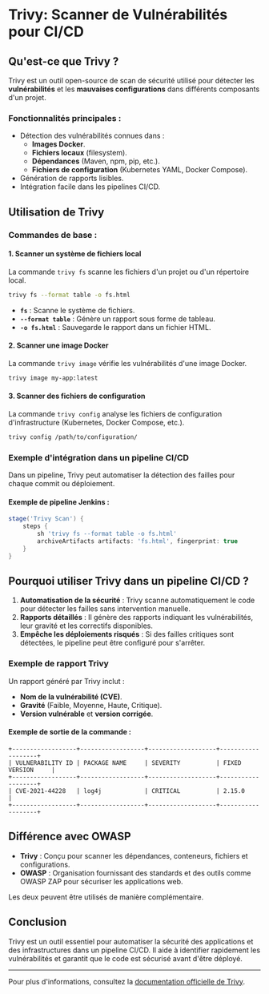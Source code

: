 # Trivy: Scanner de Vulnérabilités pour CI/CD

## Qu'est-ce que Trivy ?
Trivy est un outil open-source de scan de sécurité utilisé pour détecter les **vulnérabilités** et les **mauvaises configurations** dans différents composants d'un projet.

### Fonctionnalités principales :
- Détection des vulnérabilités connues dans :
  - **Images Docker**.
  - **Fichiers locaux** (filesystem).
  - **Dépendances** (Maven, npm, pip, etc.).
  - **Fichiers de configuration** (Kubernetes YAML, Docker Compose).
- Génération de rapports lisibles.
- Intégration facile dans les pipelines CI/CD.

## Utilisation de Trivy

### Commandes de base :

#### 1. Scanner un système de fichiers local
La commande `trivy fs` scanne les fichiers d'un projet ou d'un répertoire local.

```bash
trivy fs --format table -o fs.html
```
- **`fs`** : Scanne le système de fichiers.
- **`--format table`** : Génère un rapport sous forme de tableau.
- **`-o fs.html`** : Sauvegarde le rapport dans un fichier HTML.

#### 2. Scanner une image Docker
La commande `trivy image` vérifie les vulnérabilités d'une image Docker.

```bash
trivy image my-app:latest
```

#### 3. Scanner des fichiers de configuration
La commande `trivy config` analyse les fichiers de configuration d'infrastructure (Kubernetes, Docker Compose, etc.).

```bash
trivy config /path/to/configuration/
```

### Exemple d'intégration dans un pipeline CI/CD
Dans un pipeline, Trivy peut automatiser la détection des failles pour chaque commit ou déploiement.

#### Exemple de pipeline Jenkins :
```groovy
stage('Trivy Scan') {
    steps {
        sh 'trivy fs --format table -o fs.html'
        archiveArtifacts artifacts: 'fs.html', fingerprint: true
    }
}
```

## Pourquoi utiliser Trivy dans un pipeline CI/CD ?

1. **Automatisation de la sécurité** : Trivy scanne automatiquement le code pour détecter les failles sans intervention manuelle.
2. **Rapports détaillés** : Il génère des rapports indiquant les vulnérabilités, leur gravité et les correctifs disponibles.
3. **Empêche les déploiements risqués** : Si des failles critiques sont détectées, le pipeline peut être configuré pour s'arrêter.

### Exemple de rapport Trivy
Un rapport généré par Trivy inclut :
- **Nom de la vulnérabilité (CVE)**.
- **Gravité** (Faible, Moyenne, Haute, Critique).
- **Version vulnérable** et **version corrigée**.

#### Exemple de sortie de la commande :
```
+------------------+------------------+-------------------+-------------------+
| VULNERABILITY ID | PACKAGE NAME     | SEVERITY          | FIXED VERSION     |
+------------------+------------------+-------------------+-------------------+
| CVE-2021-44228   | log4j            | CRITICAL          | 2.15.0            |
+------------------+------------------+-------------------+-------------------+
```

## Différence avec OWASP
- **Trivy** : Conçu pour scanner les dépendances, conteneurs, fichiers et configurations.
- **OWASP** : Organisation fournissant des standards et des outils comme OWASP ZAP pour sécuriser les applications web.

Les deux peuvent être utilisés de manière complémentaire.

## Conclusion
Trivy est un outil essentiel pour automatiser la sécurité des applications et des infrastructures dans un pipeline CI/CD. Il aide à identifier rapidement les vulnérabilités et garantit que le code est sécurisé avant d'être déployé.

---
Pour plus d'informations, consultez la [documentation officielle de Trivy](https://aquasecurity.github.io/trivy/).
